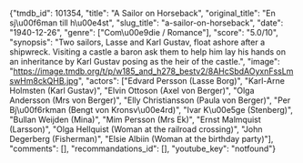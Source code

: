 {"tmdb_id": 101354, "title": "A Sailor on Horseback", "original_title": "En sj\u00f6man till h\u00e4st", "slug_title": "a-sailor-on-horseback", "date": "1940-12-26", "genre": ["Com\u00e9die / Romance"], "score": "5.0/10", "synopsis": "Two sailors, Lasse and Karl Gustav, float ashore after a shipwreck. Visiting a castle a baron ask them to help him lay his hands on  an inheritance by Karl Gustav posing as the heir of the castle.", "image": "https://image.tmdb.org/t/p/w185_and_h278_bestv2/8AHcSbdAOyxnFssLmswHm8ckQHB.jpg", "actors": ["Edvard Persson (Lasse Borg)", "Karl-Arne Holmsten (Karl Gustav)", "Elvin Ottoson (Axel von Berger)", "Olga Andersson (Mrs von Berger)", "Elly Christiansson (Paula von Berger)", "Per Bj\u00f6rkman (Bengt von Kronsv\u00e4rd)", "Ivar K\u00e5ge (Stenberg)", "Bullan Weijden (Mina)", "Mim Persson (Mrs Ek)", "Ernst Malmquist (Larsson)", "Olga Hellquist (Woman at the railroad crossing)", "John Degerberg (Fisherman)", "Elsie Albiin (Woman at the birthday party)"], "comments": [], "recommandations_id": [], "youtube_key": "notfound"}